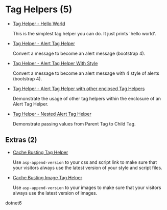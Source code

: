# Tag Helpers (5)

  * [Tag Helper - Hello World](/projects/mvc/tag-helper/tag-helper-1)

    This is the simplest tag helper you can do. It just prints 'hello world'.

  * [Tag Helper - Alert Tag Helper](/projects/mvc/tag-helper/tag-helper-2)

    Convert a message to become an alert message (bootstrap 4).

  * [Tag Helper - Alert Tag Helper With Style](/projects/mvc/tag-helper/tag-helper-3)

    Convert a message to become an alert message with 4 style of alerts (bootstrap 4).

  * [Tag Helper - Alert Tag Helper with other enclosed Tag Helpers](/projects/mvc/tag-helper/tag-helper-4)

    Demonstrate the usage of other tag helpers within the enclosure of an Alert Tag Helper.
    
  * [Tag Helper - Nested Alert Tag Helper](/projects/mvc/tag-helper/tag-helper-5)

    Demonstrate passing values from Parent Tag to Child Tag.


## Extras (2)

  * [Cache Busting Tag Helper](/projects/mvc/tag-helper/tag-helper-link)

    Use `asp-append-version` to your css and script link to make sure that your visitors always use the latest version of your style and script files.

  * [Cache Busting Image Tag Helper](/projects/mvc/tag-helper/tag-helper-img)

    Use `asp-append-version` to your images to make sure that your visitors always use the latest version of images.

dotnet6
